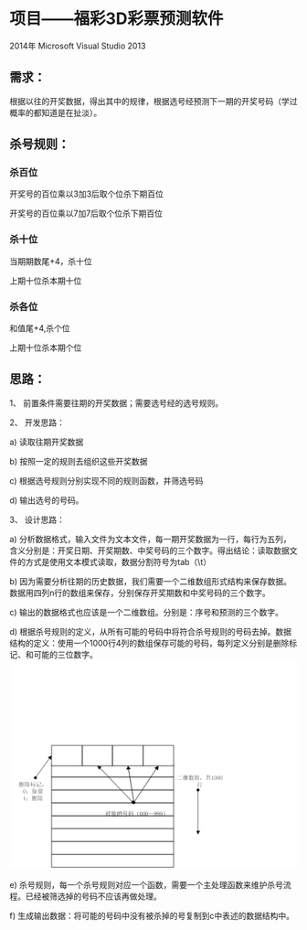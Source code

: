 ﻿# 项目——福彩3D彩票预测软件
2014年	Microsoft Visual Studio 2013
## 需求：
根据以往的开奖数据，得出其中的规律，根据选号经预测下一期的开奖号码（学过概率的都知道是在扯淡）。

## 杀号规则：

### 杀百位
开奖号的百位乘以3加3后取个位杀下期百位
>  
开奖号的百位乘以7加7后取个位杀下期百位

### 杀十位
当期期数尾+4，杀十位
>  
上期十位杀本期十位

### 杀各位
和值尾+4,杀个位
>  
上期十位杀本期个位

## 思路：
1、 前置条件需要往期的开奖数据；需要选号经的选号规则。
>  
2、	开发思路：
>  
a)	读取往期开奖数据
>  
b)	按照一定的规则去组织这些开奖数据
>  
c)	根据选号规则分别实现不同的规则函数，并筛选号码
>  
d)	输出选号的号码。
>  
3、	设计思路：
>  
a)	分析数据格式，输入文件为文本文件，每一期开奖数据为一行，每行为五列，含义分别是：开奖日期、开奖期数、中奖号码的三个数字。得出结论：读取数据文件的方式是使用文本模式读取，数据分割符号为tab（\t）
>  
b)	因为需要分析往期的历史数据，我们需要一个二维数组形式结构来保存数据。数据用四列n行的数组来保存，分别保存开奖期数和中奖号码的三个数字。
>  
c)	输出的数据格式也应该是一个二维数组。分别是：序号和预测的三个数字。
>  
d)	根据杀号规则的定义，从所有可能的号码中将符合杀号规则的号码去掉。数据结构的定义：使用一个1000行4列的数组保存可能的号码，每列定义分别是删除标记、和可能的三位数字。![说明图片]( ./说明图片.png)
>  
e)	杀号规则，每一个杀号规则对应一个函数，需要一个主处理函数来维护杀号流程。已经被筛选掉的号码不应该再做处理。
>  
f)	生成输出数据：将可能的号码中没有被杀掉的号复制到c中表述的数据结构中。
